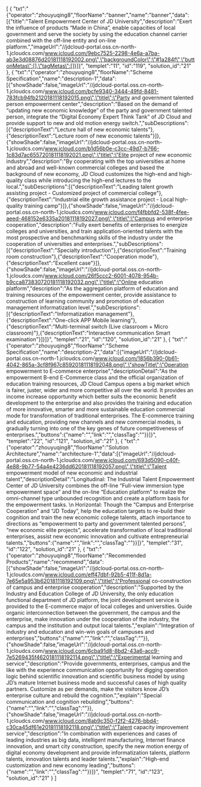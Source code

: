 [
	{
		"txt":"{\"operator\":\"zhouyuqing8\",\"floorName\":\"banner\",\"name\":\"banner\",\"data\":[{\"title\":\"Talent Empowerment Center of JD University\",\"description\":\"Exert the influence of products “Made in China”, enable capacities of local government and serve the society by using the education channel carrier combined with the off-line entity and on-line platform.\",\"imageUrl\":\"//jdcloud-portal.oss.cn-north-1.jcloudcs.com/www.jcloud.com/9ebc7525-2298-4e6a-a7ba-ab3e3d08876d20181118192002.png\",\"backgroundColor\":\"#1a284f\",\"buttonMetas\":[],\"tagMetas\":[]}]}",
		"templet":"11",
		"id":"119",
		"solution_id":"21"
	},
	{
		"txt":"{\"operator\":\"zhouyuqing8\",\"floorName\":\"Scheme Specification\",\"name\":\"description-1\",\"data\":[{\"showShade\":false,\"imageUrl\":\"//jdcloud-portal.oss.cn-north-1.jcloudcs.com/www.jcloud.com/bcfe9340-3444-49fd-8481-783fcb94fb2120181118192015.png\",\"title\":\"Party and government talented person empowerment center\",\"description\":\"Based on the demand of “updating new economic knowledge” of the party and government talented person, integrate the “Digital Economy Expert Think Tank” of JD Cloud and provide support to new and old motion energy switch.\",\"subDescriptions\":[{\"descriptionText\":\"Lecture hall of new economic talents\"},{\"descriptionText\":\"Lecture room of new economic talents\"}]},{\"showShade\":false,\"imageUrl\":\"//jdcloud-portal.oss.cn-north-1.jcloudcs.com/www.jcloud.com/b1d56b0e-c3cc-49d7-b766-1c83d7ac655720181118192021.png\",\"title\":\"Elite project of new economic industry\",\"description\":\"By cooperating with the top universities at home and abroad and well-known commercial colleges and based the background of new economy, JD Cloud customizes the high-end and high-quality class while introducing the high-end lectures to the local.\",\"subDescriptions\":[{\"descriptionText\":\"Leading talent growth assisting project - Customized project of commercial college\"},{\"descriptionText\":\"Industrial elite growth assistance project - Local high-quality training camp\"}]},{\"showShade\":false,\"imageUrl\":\"//jdcloud-portal.oss.cn-north-1.jcloudcs.com/www.jcloud.com/f4fbbfd2-538f-4fee-aeed-468152e6335a20181118192027.png\",\"title\":\"Campus and enterprise cooperation\",\"description\":\"Fully exert benefits of enterprises to energize colleges and universities, and train application-oriented talents with the most prospective and benchmarking skills of the industry under the cooperation of universities and enterprises.\",\"subDescriptions\":[{\"descriptionText\":\"Specialty introduction\"},{\"descriptionText\":\"Training room construction\"},{\"descriptionText\":\"Cooperation mode\"},{\"descriptionText\":\"Excellent case\"}]},{\"showShade\":false,\"imageUrl\":\"//jdcloud-portal.oss.cn-north-1.jcloudcs.com/www.jcloud.com/26f5ccc2-6001-4078-954b-b9cca873830720181118192032.png\",\"title\":\"Online education platform\",\"description\":\"As the aggregation platform of education and training resources of the empowerment center, provide assistance to construction of learning community and promotion of education management informatization level.\",\"subDescriptions\":[{\"descriptionText\":\"Informatization management\"},{\"descriptionText\":\"One-click APP Mobile learning\"},{\"descriptionText\":\"Multi-terminal switch (Live classroom + Micro classroom)\"},{\"descriptionText\":\"Interactive communication Smart examination\"}]}]}",
		"templet":"21",
		"id":"120",
		"solution_id":"21"
	},
	{
		"txt":"{\"operator\":\"zhouyuqing8\",\"floorName\":\"Scheme Specification\",\"name\":\"description-2\",\"data\":[{\"imageUrl\":\"//jdcloud-portal.oss.cn-north-1.jcloudcs.com/www.jcloud.com/1856b390-0b61-4042-865a-3cf8f967c85920181118192048.png\",\"showTitle\":\"Operation empowerment to E-commerce enterprise\",\"descriptionDetail\":\"As the empowerment B-end E-Commerce class and the official organization of education training resources, JD Cloud Campus opens a big market which is fairer, juster, wider and more competitive all over the world. It provides an income increase opportunity which better suits the economic benefit development to the enterprise and also provides the training and education of more innovative, smarter and more sustainable education commercial mode for transformation of traditional enterprises. The E-commerce training and education, providing new channels and new commercial modes, is gradually turning into one of the key genes of future competitiveness of enterprises.\",\"buttons\":{\"name\":\"\",\"link\":\"\",\"classTag\":\"\"}}]}",
		"templet":"22",
		"id":"121",
		"solution_id":"21"
	},
	{
		"txt":"{\"operator\":\"zhouyuqing8\",\"floorName\":\"Solution Architecture\",\"name\":\"architecture-1\",\"data\":[{\"imageUrl\":\"//jdcloud-portal.oss.cn-north-1.jcloudcs.com/www.jcloud.com/693d5090-c40f-4e88-9b77-54a4e4236dd620181118192057.png\",\"title\":\"Talent empowerment model of new economic and industrial talent\",\"descriptionDetail\":\"Longitudinal: The Industrial Talent Empowerment Center of JD University combines the off-line “Full-view immersion type empowerment space” and the on-line “Education platform” to realize the omni-channel type unbounded recognition and create a platform basis for the empowerment tasks. \\n Horizontal: Though the “Campus and Enterprise Cooperation” and “JD Today”, help the education targets to re-build their cognition and train the new economic college talents, attach importance to directions as “empowerment to party and government talented persons”, “new economic elite projects”, accelerate transformation of local traditional enterprises, assist new economic innovation and cultivate entrepreneurial talents.\",\"buttons\":{\"name\":\"\",\"link\":\"\",\"classTag\":\"\"}}]}",
		"templet":"31",
		"id":"122",
		"solution_id":"21"
	},
	{
		"txt":"{\"operator\":\"zhouyuqing8\",\"floorName\":\"Recommended Products\",\"name\":\"recommend\",\"data\":[{\"showShade\":false,\"imageUrl\":\"//jdcloud-portal.oss.cn-north-1.jcloudcs.com/www.jcloud.com/eff47dbf-92b5-411f-8d1a-7e65e5a953b620181118192109.png\",\"title\":\"Professional co-construction of campus and enterprise cooperation\",\"description\":\"Supported by the Industry and Education College of JD University, the only education functional department of JD platform, the joint development service is provided to the E-commerce major of local colleges and universities. Guide organic interconnection between the government, the campus and the enterprise, make innovation under the cooperation of the industry, the campus and the institution and output local talents.\",\"explain\":\"Integration of industry and education and win-win goals of campuses and enterprises\",\"buttons\":{\"name\":\"\",\"link\":\"\",\"classTag\":\"\"}},{\"showShade\":false,\"imageUrl\":\"//jdcloud-portal.oss.cn-north-1.jcloudcs.com/www.jcloud.com/6cba91d8-8bd2-43a6-acc9-7e5269435f4620181118192114.png\",\"title\":\"Experimental learning and service\",\"description\":\"Provide governments, enterprises, campus and the like with the experience communication opportunity for digging operation logic behind scientific innovation and scientific business model by using JD’s mature Internet business mode and successful cases of high quality partners. Customize as per demands, make the visitors know JD’s enterprise culture and rebuild the cognition.\",\"explain\":\"Special communication and cognition rebuilding\",\"buttons\":{\"name\":\"\",\"link\":\"\",\"classTag\":\"\"}},{\"showShade\":false,\"imageUrl\":\"//jdcloud-portal.oss.cn-north-1.jcloudcs.com/www.jcloud.com/8ab9c350-f2f2-4276-bbd4-c30ca45df61e20181118192118.png\",\"title\":\"Talent capacity improvement service\",\"description\":\"In combination with experiences and cases of leading industries as big data, intelligent manufacturing, Internet finance innovation, and smart city construction, specify the new motion energy of digital economy development and provide informatization talents, platform talents, innovation talents and leader talents.\",\"explain\":\"High-end customization and new economy leading\",\"buttons\":{\"name\":\"\",\"link\":\"\",\"classTag\":\"\"}}]}",
		"templet":"71",
		"id":"123",
		"solution_id":"21"
	}
]